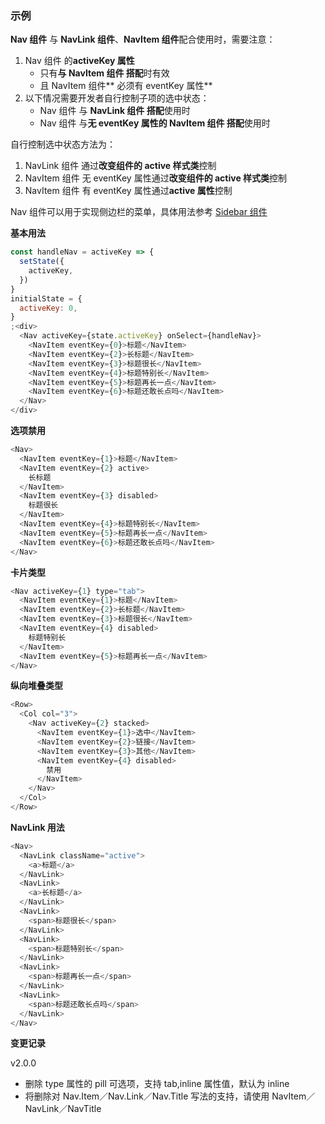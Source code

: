 ### 示例

**Nav 组件** 与 **NavLink 组件**、**NavItem 组件**配合使用时，需要注意：

1. Nav 组件 的**activeKey 属性**
   - 只有**与 NavItem 组件 搭配**时有效
   - 且 NavItem 组件** 必须有 eventKey 属性**
2. 以下情况需要开发者自行控制子项的选中状态：
   - Nav 组件 与 **NavLink 组件 搭配**使用时
   - Nav 组件 与**无 eventKey 属性的 NavItem 组件 搭配**使用时

自行控制选中状态方法为：

1. NavLink 组件 通过**改变组件的 active 样式类**控制
2. NavItem 组件 无 eventKey 属性通过**改变组件的 active 样式类**控制
3. NavItem 组件 有 eventKey 属性通过**active 属性**控制

Nav 组件可以用于实现侧边栏的菜单，具体用法参考 [Sidebar 组件](#sidebar)

**基本用法**

```js
const handleNav = activeKey => {
  setState({
    activeKey,
  })
}
initialState = {
  activeKey: 0,
}
;<div>
  <Nav activeKey={state.activeKey} onSelect={handleNav}>
    <NavItem eventKey={0}>标题</NavItem>
    <NavItem eventKey={2}>长标题</NavItem>
    <NavItem eventKey={3}>标题很长</NavItem>
    <NavItem eventKey={4}>标题特别长</NavItem>
    <NavItem eventKey={5}>标题再长一点</NavItem>
    <NavItem eventKey={6}>标题还敢长点吗</NavItem>
  </Nav>
</div>
```

**选项禁用**

```js
<Nav>
  <NavItem eventKey={1}>标题</NavItem>
  <NavItem eventKey={2} active>
    长标题
  </NavItem>
  <NavItem eventKey={3} disabled>
    标题很长
  </NavItem>
  <NavItem eventKey={4}>标题特别长</NavItem>
  <NavItem eventKey={5}>标题再长一点</NavItem>
  <NavItem eventKey={6}>标题还敢长点吗</NavItem>
</Nav>
```

**卡片类型**

```js
<Nav activeKey={1} type="tab">
  <NavItem eventKey={1}>标题</NavItem>
  <NavItem eventKey={2}>长标题</NavItem>
  <NavItem eventKey={3}>标题很长</NavItem>
  <NavItem eventKey={4} disabled>
    标题特别长
  </NavItem>
  <NavItem eventKey={5}>标题再长一点</NavItem>
</Nav>
```

**纵向堆叠类型**

```js
<Row>
  <Col col="3">
    <Nav activeKey={2} stacked>
      <NavItem eventKey={1}>选中</NavItem>
      <NavItem eventKey={2}>链接</NavItem>
      <NavItem eventKey={3}>其他</NavItem>
      <NavItem eventKey={4} disabled>
        禁用
      </NavItem>
    </Nav>
  </Col>
</Row>
```

**NavLink 用法**

```js
<Nav>
  <NavLink className="active">
    <a>标题</a>
  </NavLink>
  <NavLink>
    <a>长标题</a>
  </NavLink>
  <NavLink>
    <span>标题很长</span>
  </NavLink>
  <NavLink>
    <span>标题特别长</span>
  </NavLink>
  <NavLink>
    <span>标题再长一点</span>
  </NavLink>
  <NavLink>
    <span>标题还敢长点吗</span>
  </NavLink>
</Nav>
```

**变更记录**

v2.0.0

- 删除 type 属性的 pill 可选项，支持 tab,inline 属性值，默认为 inline
- 将删除对 Nav.Item／Nav.Link／Nav.Title 写法的支持，请使用 NavItem／NavLink／NavTitle
